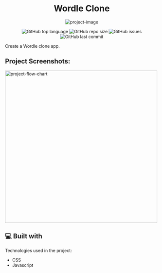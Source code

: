 <h1 align="center" id="title">Wordle Clone</h1>

<p align="center"><img src="https://socialify.git.ci/Spawn9986/wordle-clone/image?language=1&amp;name=1&amp;owner=1&amp;theme=Auto" alt="project-image"></p>

<p align="center">
<img alt="GitHub top language" src="https://img.shields.io/github/languages/top/Spawn9986/wordle-clone?logo=GitHub&style=flat-square"> <img alt="GitHub repo size" src="https://img.shields.io/github/repo-size/Spawn9986/wordle-clone?logo=Github&style=flat-square"> <img alt="GitHub issues" src="https://img.shields.io/github/issues/Spawn9986/wordle-clone?logo=GitHub&style=flat-square"> <img alt="GitHub last commit" src="https://img.shields.io/github/last-commit/Spawn9986/wordle-clone?logo=GitHub&style=flat-square">
</p>

<p id="description">Create a Wordle clone app.</p>

<h2>Project Screenshots:</h2>

<img src="https://ih1.redbubble.net/image.3274277885.2023/st,small,507x507-pad,600x600,f8f8f8.jpg" alt="project-flow-chart" width="500" height="500/">

<h2>💻 Built with</h2>

Technologies used in the project:

- CSS
- Javascript
